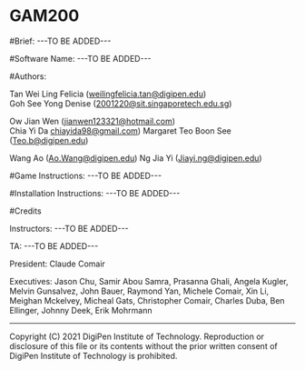 # GAM200

#Brief:
---TO BE ADDED---

#Software Name:
---TO BE ADDED---

#Authors:
							              
Tan Wei Ling Felicia			(weilingfelicia.tan@digipen.edu)	
Goh	See Yong Denise				(2001220@sit.singaporetech.edu.sg)

Ow Jian Wen						    (jianwen123321@hotmail.com)				
Chia Yi Da						    chiayida98@gmail.com)
Margaret Teo Boon See			(Teo.b@digipen.edu)	

Wang Ao							      (Ao.Wang@digipen.edu)
Ng Jia Yi						      (Jiayi.ng@digipen.edu)

#Game Instructions:
---TO BE ADDED---

#Installation Instructions:
---TO BE ADDED---

#Credits

Instructors: 
---TO BE ADDED---

TA:
---TO BE ADDED---

President: 
Claude Comair 

Executives: Jason Chu, Samir Abou Samra, Prasanna Ghali, Angela Kugler, Melvin Gunsalvez, John Bauer, Raymond Yan, Michele Comair, Xin Li, Meighan Mckelvey, Micheal Gats, Christopher Comair, Charles Duba, Ben Ellinger, Johnny Deek, Erik Mohrmann

-----------------------------------------------------------------------------------------------------------------------------
Copyright (C) 2021 DigiPen Institute of Technology. Reproduction or disclosure of this file or its contents without the prior written consent of DigiPen Institute of Technology is prohibited.
